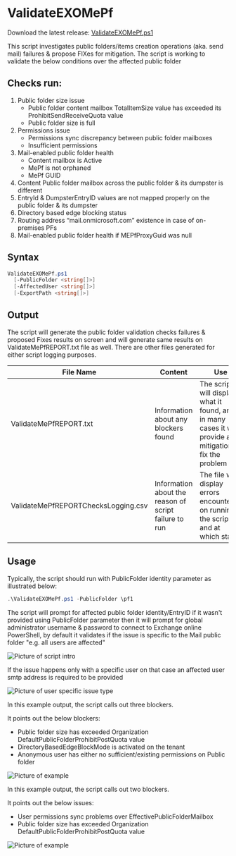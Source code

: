 # ValidateEXOMePf

Download the latest release: [ValidateEXOMePf.ps1](https://github.com/hazemembaby/Scripts/ValidateEXOMePf.ps1)

This script investigates public folders/items creation operations (aka. send mail) failures & propose FIXes for mitigation.
The script is working to validate the below conditions over the affected public folder

Checks run:
-----------
1.	Public folder size issue
    - Public folder content mailbox TotalItemSize value has exceeded its ProhibitSendReceiveQuota value
    - Public folder size is full
2.	Permissions issue
    - Permissions sync discrepancy between public folder mailboxes
    - Insufficient permissions
3.	Mail-enabled public folder health
    - Content mailbox is Active
    - MePf is not orphaned
    - MePf GUID
4.	Content Public folder mailbox across the public folder & its dumpster is different
5.	EntryId & DumpsterEntryID values are not mapped properly on the public folder & its dumpster
6.	Directory based edge blocking status
7.	Routing address “mail.onmicrosoft.com” existence in case of on-premises PFs
8.  Mail-enabled public folder health if MEPfProxyGuid was null

## Syntax

```powershell
ValidateEXOMePf.ps1
  [-PublicFolder <string[]>]
  [-AffectedUser <string[]>]
  [-ExportPath <string[]>]
```

## Output

The script will generate the public folder validation checks failures & proposed Fixes results on screen and will generate same results on ValidateMePfREPORT.txt file as well.
There are other files generated for either script logging purposes.

File Name|Content|Use
-|-|-
ValidateMePfREPORT.txt|Information about any blockers found|The script will display what it found, and in many cases it will provide a mitigation to fix the problem
ValidateMePfREPORTChecksLogging.csv|Information about the reason of script failure to run|The file will display errors encountered on running the script and at which stage

## Usage

Typically, the script should run with PublicFolder identity parameter as illustrated below:

```powershell
.\ValidateEXOMePf.ps1 -PublicFolder \pf1
```

The script will prompt for affected public folder identity/EntryID if it wasn't provided using PublicFolder parameter then it will prompt for global administrator username & password to connect to Exchange online PowerShell, by default it validates if the issue is specific to the Mail public folder "e.g. all users are affected"

![Picture of script intro](Picture1.jpg)

If the issue happens only with a specific user on that case an affected user smtp address is required to be provided

![Picture of user specific issue type](Picture3.jpg)

In this example output, the script calls out three blockers.

It points out the below blockers:
   - Public folder size has exceeded Organization DefaultPublicFolderProhibitPostQuota value
   - DirectoryBasedEdgeBlockMode is activated on the tenant
   - Anonymous user has either no sufficient/existing permissions on Public folder

![Picture of example](Picture2.jpg)

In this example output, the script calls out two blockers.

It points out the below issues:
   - User permissions sync problems over EffectivePublicFolderMailbox
   - Public folder size has exceeded Organization DefaultPublicFolderProhibitPostQuota value

![Picture of example](Picture4.jpg)




